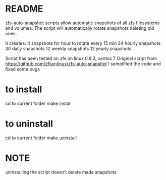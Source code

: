 # README #

zfs-auto-snapshot scripts allow automatic snapshots of all zfs filesystems and volumes.
The script will automatically rotate snapshots deleting old ones.

It creates:
4 snapshots for hour to rotate every 15 min
24 hourly snapshots
30 daily snapshots
12 weekly snapshots
12 yearly snapshots

Script has been tested on zfs on linux 0.8.3, centos 7
Original script from https://github.com/zfsonlinux/zfs-auto-snapshot
I semplified the code and fixed some bugs

# to install
cd to current folder
make install

# to uninstall
cd to current folder
make uninstall

# NOTE #
uninstalling the script doesn't delete made snapshots

